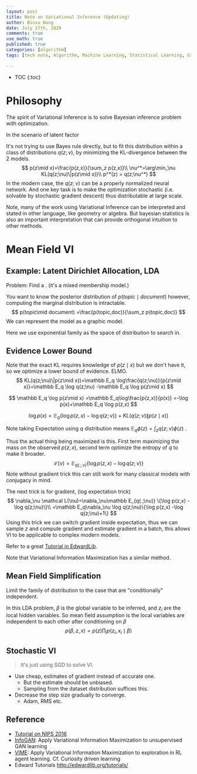 ```yaml
---
layout: post
title: Note on Variational Inference (Updating)
author: Binxu Wang
date: July 27th, 2020
comments: true
use_math: true
published: true
categories: [algorithm]
tags: [tech note, Algorithm, Machine Learning, Statistical Learning, Graph Model, Bayesian, Variational, Probabilistic Programming]

---
```


* TOC
{:toc}


# Philosophy

The spirit of Variational Inference is to solve Bayesian inference problem with optimization. 

In the scenario of latent factor 

It's not trying to use Bayes rule directly, but to fit this distribution within a class of distributions $q(z;\nu)$, by minimizing the KL-divergence between the 2 models. 
$$
p(z\mid x)=\frac{p(z,x)}{\sum_z p(z,x)}\\
\nu^*=\arg\min_\nu KL(q(z;\nu)\|p(z\mid x))\\
p^*(z) = q(z;\nu^*)
$$
In the modern case, the $q(z;\nu)$ can be a properly normalized neural network. And one key task is to make the optimization stochastic (i.e. solvable by stochastic gradient descent) thus distributable at large scale. 



Note, many of the work using Variational Inference can be interpreted and stated in other language, like geometry or algebra. But bayesian statistics is also an important interpretation that can provide orthogonal intuition to other methods. 

# Mean Field VI

## Example: Latent Dirichlet Allocation, LDA

Problem: Find a . (it's a mixed membership model.)

You want to know the posterior distribution of $p(topic\mid document)$  however, computing the marginal distribution is intractable. 
$$
p(topic\mid document) =\frac{p(topic,doc)}{\sum_z p(topic,doc)}
$$
We can represent the model as a graphic model. 



Here we use exponential family as the space of distribution to search in. 

## Evidence Lower Bound

Note that the exact KL requires knowledge of $p(z\mid x)$ but we don't have it, so we optimize a lower bound of evidence. ELMO. 
$$
KL(q(z;\nu)\|p(z\mid x))=\mathbb E_q \log\frac{q(z;\nu)}{p(z\mid x)}=\mathbb E_q \log q(z;\nu) -\mathbb E_q \log p(z\mid x)
$$

$$
\mathbb E_q \log p(z\mid x) =\mathbb E_q\log\frac{p(z,x)}{p(x)} =-\log p(x)+\mathbb E_q \log p(z,x)
$$

$$
\log p(x)=\mathbb E_q \{\log p(z,x) -\log q(z;\nu)\} + KL(q(z;\nu)\|p(z\mid x))
$$

Note taking Expectation using $q$ distribution means $\mathbb E_q\phi(z)=\int_zq(z;\nu)\phi(z)$  . 

Thus the actual thing being maximized is this. First term maximizing the mass on the observed $p(z;x)$, second term optimize the entropy of $q$ to make it broader. 
$$
\mathcal L(\nu) =\mathbb E_{q(.;\nu)} \{\log p(z,x) -\log q(z;\nu)\}
$$
Note without gradient trick this can still work for many classical models with conjugacy in mind. 



The next trick is for gradient, (log expectation trick)
$$
\nabla_\nu \mathcal L(\nu)=\nabla_\nu\mathbb E_{q(.;\nu)} \{\log p(z,x) -\log q(z;\nu)\}\\
=\mathbb E_q\nabla_\nu \log q(z;\nu)\{\log p(z,x) -\log q(z;\nu)+1\}
$$
Using this trick we can switch gradient inside expectation, thus we can sample $z$ and compute gradient and estimate gradient in a batch, this allows VI to be applicable to complex modern models. 

Refer to a great [Tutorial in EdwardLib](http://edwardlib.org/tutorials/klqp). 



Note that Variational Information Maximization has a similar method. 



## Mean Field Simplification

Limit the family of distribution to the case that are "conditionally" independent.

In this LDA problem,  $\beta$ is the global variable to be inferred, and $z_i$ are the local hidden variables. So mean field assumption is the local variables are independent to each other after conditioning on $\beta$ 
$$
p(\beta,z,x)=p(z)\prod_i p(z_i,x_i\mid\beta)
$$


## Stochastic VI

> It's just using SGD to solve VI. 

* Use cheap, estimates of gradient instead of accurate one. 
  * But the estimate should be unbiased.
  * Sampling from the dataset distribution suffices this. 
* Decrease the step size gradually to converge. 
  * Adam, RMS etc. 

## Reference

* [Tutorial on NIPS 2016](https://www.youtube.com/watch?v=ogdv_6dbvVQ&t=1674s) 
* [InfoGAN](https://arxiv.org/abs/1606.03657): Apply Variational Information Maximization to unsupervised GAN learning 
* [VIME](https://arxiv.org/abs/1605.09674): Apply Variational Information Maximization to exploration in RL agent learning. Cf. Curiosity driven learning
* Edward Tutorials http://edwardlib.org/tutorials/